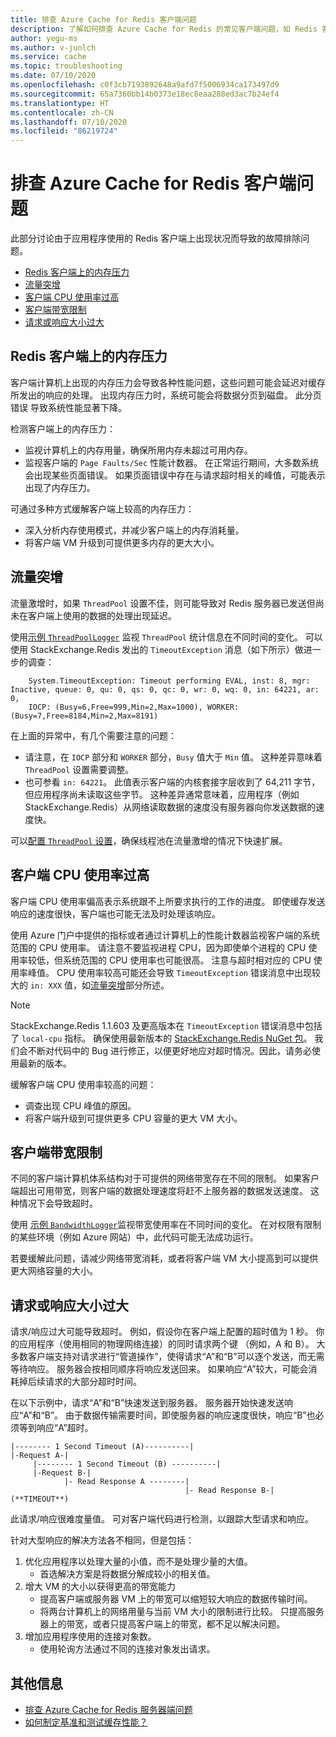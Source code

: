 ```yaml
---
title: 排查 Azure Cache for Redis 客户端问题
description: 了解如何排查 Azure Cache for Redis 的常见客户端问题，如 Redis 客户端内存压力、流量突发、CPU 使用率过高、带宽有限、大型请求或响应大小过大。
author: yegu-ms
ms.author: v-junlch
ms.service: cache
ms.topic: troubleshooting
ms.date: 07/10/2020
ms.openlocfilehash: c0f3cb7193892648a9afd7f5006934ca173497d9
ms.sourcegitcommit: 65a7360bb14b0373e18ec8eaa288ed3ac7b24ef4
ms.translationtype: HT
ms.contentlocale: zh-CN
ms.lasthandoff: 07/10/2020
ms.locfileid: "86219724"
---
```

# <a name="troubleshoot-azure-cache-for-redis-client-side-issues"></a>排查 Azure Cache for Redis 客户端问题

此部分讨论由于应用程序使用的 Redis 客户端上出现状况而导致的故障排除问题。

- [Redis 客户端上的内存压力](#memory-pressure-on-redis-client)
- [流量突增](#traffic-burst)
- [客户端 CPU 使用率过高](#high-client-cpu-usage)
- [客户端带宽限制](#client-side-bandwidth-limitation)
- [请求或响应大小过大](#large-request-or-response-size)

## <a name="memory-pressure-on-redis-client"></a>Redis 客户端上的内存压力

客户端计算机上出现的内存压力会导致各种性能问题，这些问题可能会延迟对缓存所发出的响应的处理。 出现内存压力时，系统可能会将数据分页到磁盘。 此分页错误  导致系统性能显著下降。

检测客户端上的内存压力：

- 监视计算机上的内存用量，确保所用内存未超过可用内存。
- 监视客户端的 `Page Faults/Sec` 性能计数器。 在正常运行期间，大多数系统会出现某些页面错误。 如果页面错误中存在与请求超时相关的峰值，可能表示出现了内存压力。

可通过多种方式缓解客户端上较高的内存压力：

- 深入分析内存使用模式，并减少客户端上的内存消耗量。
- 将客户端 VM 升级到可提供更多内存的更大大小。

## <a name="traffic-burst"></a>流量突增

流量激增时，如果 `ThreadPool` 设置不佳，则可能导致对 Redis 服务器已发送但尚未在客户端上使用的数据的处理出现延迟。

使用[示例 `ThreadPoolLogger`](https://github.com/JonCole/SampleCode/blob/master/ThreadPoolMonitor/ThreadPoolLogger.cs) 监视 `ThreadPool` 统计信息在不同时间的变化。 可以使用 StackExchange.Redis 发出的 `TimeoutException` 消息（如下所示）做进一步的调查：

```output
    System.TimeoutException: Timeout performing EVAL, inst: 8, mgr: Inactive, queue: 0, qu: 0, qs: 0, qc: 0, wr: 0, wq: 0, in: 64221, ar: 0,
    IOCP: (Busy=6,Free=999,Min=2,Max=1000), WORKER: (Busy=7,Free=8184,Min=2,Max=8191)
```

在上面的异常中，有几个需要注意的问题：

- 请注意，在 `IOCP` 部分和 `WORKER` 部分，`Busy` 值大于 `Min` 值。 这种差异意味着 `ThreadPool` 设置需要调整。
- 也可参看 `in: 64221`。 此值表示客户端的内核套接字层收到了 64,211 字节，但应用程序尚未读取这些字节。 这种差异通常意味着，应用程序（例如 StackExchange.Redis）从网络读取数据的速度没有服务器向你发送数据的速度快。

可以[配置 `ThreadPool` 设置](cache-faq.md#important-details-about-threadpool-growth)，确保线程池在流量激增的情况下快速扩展。

## <a name="high-client-cpu-usage"></a>客户端 CPU 使用率过高

客户端 CPU 使用率偏高表示系统跟不上所要求执行的工作的进度。 即使缓存发送响应的速度很快，客户端也可能无法及时处理该响应。

使用 Azure 门户中提供的指标或者通过计算机上的性能计数器监视客户端的系统范围的 CPU 使用率。 请注意不要监视进程 CPU，因为即使单个进程的 CPU 使用率较低，但系统范围的 CPU 使用率也可能很高。  注意与超时相对应的 CPU 使用率峰值。 CPU 使用率较高可能还会导致 `TimeoutException` 错误消息中出现较大的 `in: XXX` 值，如[流量突增](#traffic-burst)部分所述。

> [!NOTE]
> StackExchange.Redis 1.1.603 及更高版本在 `TimeoutException` 错误消息中包括了 `local-cpu` 指标。 确保使用最新版本的 [StackExchange.Redis NuGet 包](https://www.nuget.org/packages/StackExchange.Redis/)。 我们会不断对代码中的 Bug 进行修正，以便更好地应对超时情况。因此，请务必使用最新的版本。
>

缓解客户端 CPU 使用率较高的问题：

- 调查出现 CPU 峰值的原因。
- 将客户端升级到可提供更多 CPU 容量的更大 VM 大小。

## <a name="client-side-bandwidth-limitation"></a>客户端带宽限制

不同的客户端计算机体系结构对于可提供的网络带宽存在不同的限制。 如果客户端超出可用带宽，则客户端的数据处理速度将赶不上服务器的数据发送速度。 这种情况下会导致超时。

使用 [示例 `BandwidthLogger`](https://github.com/JonCole/SampleCode/blob/master/BandWidthMonitor/BandwidthLogger.cs)监视带宽使用率在不同时间的变化。 在对权限有限制的某些环境（例如 Azure 网站）中，此代码可能无法成功运行。

若要缓解此问题，请减少网络带宽消耗，或者将客户端 VM 大小提高到可以提供更大网络容量的大小。

## <a name="large-request-or-response-size"></a>请求或响应大小过大

请求/响应过大可能导致超时。 例如，假设你在客户端上配置的超时值为 1 秒。 你的应用程序（使用相同的物理网络连接）的同时请求两个键 （例如，A 和 B）。 大多数客户端支持对请求进行“管道操作”，使得请求“A”和“B”可以逐个发送，而无需等待响应。 服务器会按相同顺序将响应发送回来。 如果响应“A”较大，可能会消耗掉后续请求的大部分超时时间。

在以下示例中，请求“A”和“B”快速发送到服务器。 服务器开始快速发送响应“A”和“B”。 由于数据传输需要时间，即使服务器的响应速度很快，响应“B”也必须等到响应“A”超时。

    |-------- 1 Second Timeout (A)----------|
    |-Request A-|
         |-------- 1 Second Timeout (B) ----------|
         |-Request B-|
                |- Read Response A --------|
                                           |- Read Response B-| (**TIMEOUT**)

此请求/响应很难度量值。 可对客户端代码进行检测，以跟踪大型请求和响应。

针对大型响应的解决方法各不相同，但是包括：

1. 优化应用程序以处理大量的小值，而不是处理少量的大值。
    - 首选解决方案是将数据分解成较小的相关值。
1. 增大 VM 的大小以获得更高的带宽能力
    - 提高客户端或服务器 VM 上的带宽可以缩短较大响应的数据传输时间。
    - 将两台计算机上的网络用量与当前 VM 大小的限制进行比较。 只提高服务器上的带宽，或者只提高客户端上的带宽，都不足以解决问题。
1. 增加应用程序使用的连接对象数。
    - 使用轮询方法通过不同的连接对象发出请求。

## <a name="additional-information"></a>其他信息

- [排查 Azure Cache for Redis 服务器端问题](cache-troubleshoot-server.md)
- [如何制定基准和测试缓存性能？](cache-faq.md#how-can-i-benchmark-and-test-the-performance-of-my-cache)

